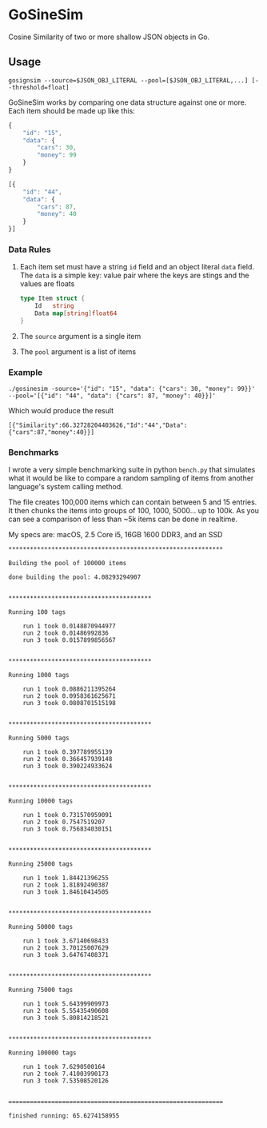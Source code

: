 # GoSineSim
Cosine Similarity of two or more shallow JSON objects in Go.

## Usage

```
gosignsim --source=$JSON_OBJ_LITERAL --pool=[$JSON_OBJ_LITERAL,...] [--threshold=float]
```

GoSineSim works by comparing one data structure against one or more. Each item should be made up like this:

```javascript
{
    "id": "15",
    "data": {
        "cars": 30,
        "money": 99
    }
}

[{
    "id": "44",
    "data": {
        "cars": 87,
        "money": 40
    }
}]
````

### Data Rules

1. Each item set must have a string `id` field and an object literal `data` field. The `data` is a simple key: value pair where the keys are stings and the values are floats
    
    ```go
    type Item struct {
    	Id   string
    	Data map[string]float64
    }
    ```

2. The `source` argument is a single item
3. The `pool` argument is a list of items

### Example

```
./gosinesim -source='{"id": "15", "data": {"cars": 30, "money": 99}}' --pool='[{"id": "44", "data": {"cars": 87, "money": 40}}]'
```

Which would produce the result

```
[{"Similarity":66.32728204403626,"Id":"44","Data":{"cars":87,"money":40}}]
```

### Benchmarks

I wrote a very simple benchmarking suite in python `bench.py` that simulates what it would be like to compare a random sampling of items from another language's system calling method.

The file creates 100,000 items which can contain between 5 and 15 entries. It then chunks the items into groups of 100, 1000, 5000... up to 100k. As you can see a comparison of less than ~5k items can be done in realtime.

My specs are: macOS, 2.5 Core i5, 16GB 1600 DDR3, and an SSD

    ************************************************************

    Building the pool of 100000 items

    done building the pool: 4.08293294907


    ****************************************

    Running 100 tags

    	run 1 took 0.0148870944977
    	run 2 took 0.01486992836
    	run 3 took 0.0157899856567


    ****************************************

    Running 1000 tags

    	run 1 took 0.0886211395264
    	run 2 took 0.0958361625671
    	run 3 took 0.0808701515198


    ****************************************

    Running 5000 tags

    	run 1 took 0.397789955139
    	run 2 took 0.366457939148
    	run 3 took 0.390224933624


    ****************************************

    Running 10000 tags

    	run 1 took 0.731570959091
    	run 2 took 0.7547519207
    	run 3 took 0.756834030151


    ****************************************

    Running 25000 tags

    	run 1 took 1.84421396255
    	run 2 took 1.81892490387
    	run 3 took 1.84610414505


    ****************************************

    Running 50000 tags

    	run 1 took 3.67140698433
    	run 2 took 3.70125007629
    	run 3 took 3.64767408371


    ****************************************

    Running 75000 tags

    	run 1 took 5.64399909973
    	run 2 took 5.55435490608
    	run 3 took 5.80814218521


    ****************************************

    Running 100000 tags

    	run 1 took 7.6290500164
    	run 2 took 7.41003990173
    	run 3 took 7.53508520126


    ============================================================

    finished running: 65.6274158955